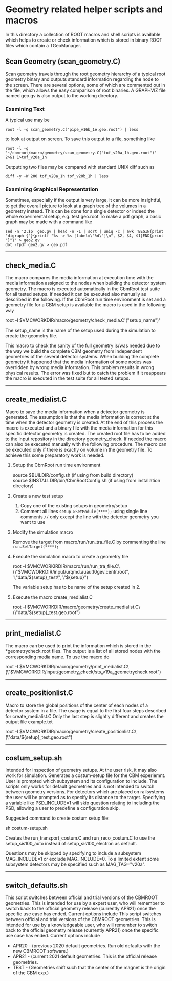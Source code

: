 # Geometry related helper scripts and macros

In this directory a collection of ROOT macros and shell scripts is available
which helps to create or check information which is stored in binary ROOT
files which contain a TGeoManager.

## Scan Geometry (scan_geometry.C)

Scan geometry travels through the root geometry hierarchy of a typical root geometry binary and outputs standard information regarding the node to the screen. There are several options, some of which are commented out in the file, which allows the easy comparison of root binaries. A GRAPHVIZ file named geo.gv is also output to the working directory.

### Examining Text

A typical use may be

```
root -l -q scan_geometry.C("pipe_v16b_1e.geo.root") | less
```

to look at output on screen. To save this output to a file, something like

```
root -l -q '~/cbmroot/macro/geometry/scan_geometry.C("tof_v20a_1h.geo.root")' 2>&1 1>tof_v20a_1h
```

Outputting two files may be compared with standard UNIX diff such as

```
diff -y -W 200 tof_v20a_1h tof_v20b_1h | less
```

### Examining Graphical Representation

Sometimes, especially if the output is very large, it can be more insightful, to get the overall picture to look at a graph tree of the volumes in a geometry instead. This can be done for a single detector or indeed the whole experimental setup, e.g. test.geo.root To make a pdf graph, a basic graph may be made with a command like

```
sed -n '2,$p' geo.gv | head -n -1 | sort | uniq -c | awk 'BEGIN{print "digraph {"}{printf "%s -> %s [label=\"%d\"]\n", $2, $4, $1}END{print "}"}' > geo2.gv
dot -Tpdf geo2.gv > geo.pdf
```

---

## check_media.C

The macro compares the media information at execution time with the media
information assigned to the nodes when building the detector system
geometry. The macro is executed automatically in the CbmRoot test suite for
all tested setups.
If needed it can be executed also manually as described in the following.
If the CbmRoot run time environment is set and a geometry file
for a CBM setup is available the macro is used  in the following way

root -l $VMCWORKDIR/macro/geometry/check_media.C'("setup_name")'

The setup_name is the name of the setup used during the simulation to create
the geometry file.

This macro to check the sanity of the full geometry is/was needed due to
the way we build the complete CBM geometry from independent geometries of the
several detector systems.
When building the complete geometry it happened that the media information
of some nodes was overridden by wrong media information. This problem results
in wrong physical results. The error was fixed but to catch the problem if
it reappears the macro is executed in the test suite for all tested setups.

---

## create_medialist.C

Macro to save the media information when a detector geometry is generated.
The assumption is that the media information is correct at the time when the
detector geometry is created. At the end of this process the macro is
executed and a binary file with the media information for this specific
detector geometry is created. The created root file has to be added to the
input repository in the directory geometry_check.
If needed the macro can also be executed manually with the following procedure.
The macro can be executed only if there is exactly on volume in the geometry file.
To achieve this some preparatory work is needed.

1. Setup the CbmRoot run time environment

   source $BUILDIR/config.sh (if using from build directory)\
   source $INSTALLDIR/bin/CbmRootConfig.sh (if using from installation directory)

2. Create a new test setup

   1. Copy one of the existing setups in geometry/setup
   2. Comment all lines `setup->SetModule(****);` using  single line comments `//` only except the line with the
      detector geometry you want to use

3. Modify the simulation macro

   Remove the target from macro/run/run_tra_file.C by commenting the line `run.SetTarget(****);`

4. Execute the simulation macro to create a geometry file

   root -l $VMCWORKIRDIR/macro/run/run_tra_file.C\(\"$VMCWORKDIR/input/urqmd.auau.10gev.centr.root\",
                           1,\"data/${setup}_test\", \"${setup}\"\)

   The variable setup has to be name of the setup created in 2.

5. Execute the macro create_medialist.C

   root -l $VMCWORKDIR/macro/geometry/create_medialist.C\(\"data/${setup}_test.geo.root\"\)

---

## print_medialist.C

The macro can be used to print the information which is stored in the *geometrycheck.root
files. The output is a list of all stored nodes with the corresponding media
name. To use the macro do

root -l $VMCWORKDIR/macro/geometry/print_medialist.C\(\"$VMCWORKDIR/input/geometry_check/sts_v19a_geometrycheck.root\"\)

---

## create_positionlist.C

Macro to store the global positions of the center of each nodes of a detector system in a
file. The usage is equal to the first four steps described for
create_medialist.C Only the last step is slightly different and creates the
output file example.txt

   root -l $VMCWORKDIR/macro/geometry/create_positionlist.C\(\"data/${setup}_test.geo.root\"\)

---

## costum_setup.sh

Intended for inspection of geometry setups. At the user risk, it may also work for simulation. 
Generates a costum-setup file for the CBM experiemnt. User is prompted which subsystem and its configuration to include. 
The scripts only works for default geometries and is not intended to switch between geometry versions. 
For detectors which are placed on railsystems the user will be prompted as to specify its distance to the target.
Specifying a variable like PSD_INCLUDE=1 will skip question relating to including the PSD, allowing a user to predefine a configuration skip.

Suggested command to create costum setup file:  

   sh costum-setup.sh

Creates the run_transport_costum.C and run_reco_costum.C to use the setup_sis100_auto instead of setup_sis100_electron as default.

Questions may be skipped by specifying to include a subsystem MAG_INCLUDE=1 or exclude MAG_INCLUDE=0. To a limited extent some subsystem
detectors may be specified such as MAG_TAG="v20a".

---

## switch_defaults.sh

This script switches between official and trial versions of the CBMROOT geometries. This
is intended for use by a expert user, who will remember to switch back to the official
geometry release (currently APR21) once the specific use case has ended. Current options
include This script switches between official and trial versions of the CBMROOT geometries. This
is intended for use by a knowledgeable user, who will remember to switch back to the official
geometry release (currently APR21) once the specific use case has ended. Current options
include

* APR20 - (previous 2020 default geometries. Run old defaults with the new CBMROOT software.)
* APR21 - (current 2021 default geometries. This is the official release geometries.
* TEST  - (Geometries shift such that the center of the magnet is the origin of the CBM exp.)

